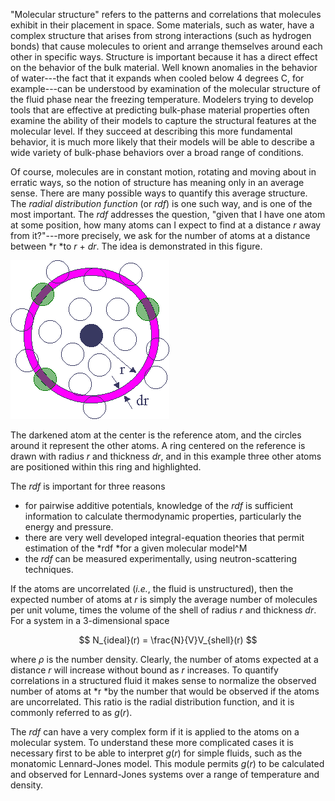 

&quot;Molecular structure&quot; refers to the patterns and correlations that molecules exhibit in their placement in space. Some materials, such as water, have a complex structure that arises from strong interactions (such as hydrogen bonds) that cause molecules to orient and arrange themselves around each other in specific ways. Structure is important because it has a direct effect on the behavior of the bulk material. Well known anomalies in the behavior of water---the fact that it expands when cooled below 4 degrees C, for example---can be understood by examination of the molecular structure of the fluid phase near the freezing temperature.  Modelers trying to develop tools that are effective at predicting bulk-phase material properties often examine the ability of their models to capture the structural features at the molecular level.  If they succeed at describing this more fundamental behavior, it is much more likely that their models will be able to describe a wide variety of bulk-phase behaviors over a broad range of conditions.

Of course, molecules are in constant motion, rotating and moving about in erratic ways, so the notion of structure has meaning only in an average sense. There are many possible ways to quantify this average structure.  The *radial distribution function* (or *rdf*) is one such way, and is one of the most important.   The *rdf* addresses the question, &quot;given that I have one atom at some position, how many atoms can I expect to find at a distance *r* away from it?&quot;---more precisely, we ask for the number of atoms at a distance between *r *to *r* + *dr*.  The idea is demonstrated in this figure.



![](<./LJ Rdf shell t.GIF>)



The darkened atom at the center is the reference atom, and the circles around it represent the other atoms. A ring centered on the reference is drawn with radius *r* and thickness *dr*, and in this example three other atoms are positioned within this ring and highlighted.  

The *rdf* is important for three reasons


* for pairwise additive potentials, knowledge of the *rdf* is sufficient information to calculate thermodynamic properties, particularly the energy and pressure.
* there are very well developed integral-equation theories that permit estimation of the *rdf *for a given molecular model^M
* the *rdf* can be measured experimentally, using neutron-scattering techniques.

If the atoms are uncorrelated (*i.e.*, the fluid is unstructured), then the expected number of atoms at *r* is simply the average number of molecules per unit volume, times the volume of the shell of radius *r* and thickness *dr*.  For a system in a 3-dimensional space



$$
N_{ideal}(r) = \frac{N}{V}V_{shell}(r)
$$



where $\rho$ is the number density.  Clearly, the number of atoms expected at a distance *r* will increase without bound as *r* increases.  To quantify correlations in a structured fluid it makes sense to normalize the observed number of atoms at *r *by the number that would be observed if the atoms are uncorrelated.  This ratio is the radial distribution function, and it is commonly referred to as *g*(*r*).

The *rdf* can have a very complex form if it is applied to the atoms on a molecular system.  To understand these more complicated cases it is necessary first to be able to interpret *g*(*r*) for simple fluids, such as the monatomic Lennard-Jones model.  This module permits *g*(*r*) to be calculated and observed for Lennard-Jones systems over a range of temperature and density.